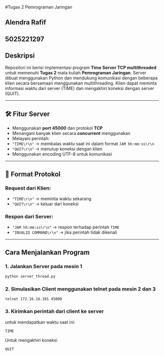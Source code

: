 #Tugas 2 Pemrograman Jaringan

## Alendra Rafif
## 5025221297

## Deskripsi
Repositori ini berisi implementasi program **Time Server TCP multithreaded** untuk memenuhi **Tugas 2** mata kuliah **Pemrograman Jaringan**. Server dibuat menggunakan Python dan mendukung komunikasi dengan beberapa klien secara bersamaan menggunakan multithreading. Klien dapat meminta informasi waktu dari server (TIME) dan mengakhiri koneksi dengan server (QUIT).

---

## 🛠️ Fitur Server

-  Menggunakan **port 45000** dan protokol **TCP**
-  Menangani banyak klien secara **concurrent** menggunakan 
-  Melayani perintah:
  - `"TIME\r\n"` → membalas waktu saat ini dalam format `JAM hh:mm:ss\r\n`
  - `"QUIT\r\n"` → menutup koneksi dengan klien
- Menggunakan encoding UTF-8 untuk komunikasi

---

## 📄 Format Protokol

### Request dari Klien:
- `"TIME\r\n"` → meminta waktu sekarang
- `"QUIT\r\n"` → keluar dari koneksi

### Respon dari Server:
- `"JAM hh:mm:ss\r\n"` → respon terhadap perintah `TIME`
- `"INVALID COMMAND\r\n"` → jika perintah tidak dikenali

---

## Cara Menjalankan Program

### 1. Jalankan Server pada mesin 1
```bash
python server_thread.py
```
### 2. Simulasikan Client menggunakan telnet pada mesin 2 dan 3
```
telnet 172.16.16.101 45000
```

### 3. Kirimkan perintah dari client ke server
untuk mendapatkan waktu saat ini:
```
TIME
```

Untuk mengakhiri koneksi
```
QUIT
```
